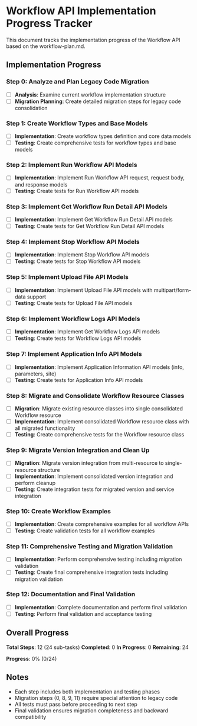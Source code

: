 # Workflow API Implementation Progress Tracker

This document tracks the implementation progress of the Workflow API based on the workflow-plan.md.

## Implementation Progress

### Step 0: Analyze and Plan Legacy Code Migration
- [ ] **Analysis**: Examine current workflow implementation structure
- [ ] **Migration Planning**: Create detailed migration steps for legacy code consolidation

### Step 1: Create Workflow Types and Base Models
- [ ] **Implementation**: Create workflow types definition and core data models
- [ ] **Testing**: Create comprehensive tests for workflow types and base models

### Step 2: Implement Run Workflow API Models
- [ ] **Implementation**: Implement Run Workflow API request, request body, and response models
- [ ] **Testing**: Create tests for Run Workflow API models

### Step 3: Implement Get Workflow Run Detail API Models
- [ ] **Implementation**: Implement Get Workflow Run Detail API models
- [ ] **Testing**: Create tests for Get Workflow Run Detail API models

### Step 4: Implement Stop Workflow API Models
- [ ] **Implementation**: Implement Stop Workflow API models
- [ ] **Testing**: Create tests for Stop Workflow API models

### Step 5: Implement Upload File API Models
- [ ] **Implementation**: Implement Upload File API models with multipart/form-data support
- [ ] **Testing**: Create tests for Upload File API models

### Step 6: Implement Workflow Logs API Models
- [ ] **Implementation**: Implement Get Workflow Logs API models
- [ ] **Testing**: Create tests for Workflow Logs API models

### Step 7: Implement Application Info API Models
- [ ] **Implementation**: Implement Application Information API models (info, parameters, site)
- [ ] **Testing**: Create tests for Application Info API models

### Step 8: Migrate and Consolidate Workflow Resource Classes
- [ ] **Migration**: Migrate existing resource classes into single consolidated Workflow resource
- [ ] **Implementation**: Implement consolidated Workflow resource class with all migrated functionality
- [ ] **Testing**: Create comprehensive tests for the Workflow resource class

### Step 9: Migrate Version Integration and Clean Up
- [ ] **Migration**: Migrate version integration from multi-resource to single-resource structure
- [ ] **Implementation**: Implement consolidated version integration and perform cleanup
- [ ] **Testing**: Create integration tests for migrated version and service integration

### Step 10: Create Workflow Examples
- [ ] **Implementation**: Create comprehensive examples for all workflow APIs
- [ ] **Testing**: Create validation tests for all workflow examples

### Step 11: Comprehensive Testing and Migration Validation
- [ ] **Implementation**: Perform comprehensive testing including migration validation
- [ ] **Testing**: Create final comprehensive integration tests including migration validation

### Step 12: Documentation and Final Validation
- [ ] **Implementation**: Complete documentation and perform final validation
- [ ] **Testing**: Perform final validation and acceptance testing

## Overall Progress

**Total Steps**: 12 (24 sub-tasks)
**Completed**: 0
**In Progress**: 0
**Remaining**: 24

**Progress**: 0% (0/24)

## Notes

- Each step includes both implementation and testing phases
- Migration steps (0, 8, 9, 11) require special attention to legacy code
- All tests must pass before proceeding to next step
- Final validation ensures migration completeness and backward compatibility